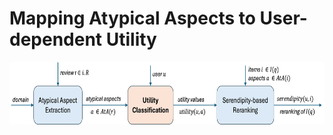 # Mapping Atypical Aspects to User-dependent Utility

<p align="center">
  <img src="pipeline2.png" height="100">
</p>

